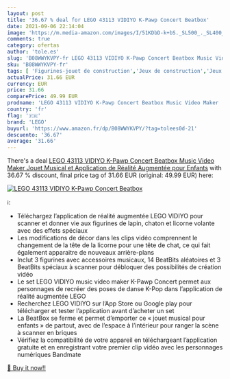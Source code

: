 ```yaml
---
layout: post
title: '36.67 % deal for LEGO 43113 VIDIYO K-Pawp Concert Beatbox'
date: 2021-09-06 22:14:04
image: 'https://m.media-amazon.com/images/I/51KDbD-k+bS._SL500_._SL400_.jpg'
comments: true
category: ofertas
author: 'tole.es'
slug: 'B08WWYKVPY-fr LEGO 43113 VIDIYO K-Pawp Concert Beatbox Music Video Maker...'
sku: 'B08WWYKVPY-fr'
tags: [ 'Figurines-jouet de construction','Jeux de construction','Jeux et Jouets','Jeux et jouets','lego', ]
actualPrice: 31.66 EUR
currency: EUR
price: 31.66
comparePrice: 49.99 EUR
prodname: 'LEGO 43113 VIDIYO K-Pawp Concert Beatbox Music Video Maker  Jouet Musical et Application de Réalité Augmentée pour Enfants'
country: 'fr'
flag: '🇫🇷'
brand: 'LEGO'
buyurl: 'https://www.amazon.fr/dp/B08WWYKVPY/?tag=tolees0d-21'
descuento: '36.67'
average: '31.66'
---
```


There's a deal [LEGO 43113 VIDIYO K-Pawp Concert Beatbox Music Video Maker  Jouet Musical et Application de Réalité Augmentée pour Enfants](https://www.amazon.fr/dp/B08WWYKVPY/?tag=tolees0d-21)  with  36.67 % discount, final price tag of  31.66 EUR (original: 49.99 EUR) here:

[![LEGO 43113 VIDIYO K-Pawp Concert Beatbox](https://m.media-amazon.com/images/I/51KDbD-k+bS._SL500_._SL400_.jpg)](https://www.amazon.fr/dp/B08WWYKVPY/?tag=tolees0d-21)

ℹ️:

- Téléchargez l’application de réalité augmentée LEGO VIDIYO pour scanner et donner vie aux figurines de lapin, chaton et licorne volante avec des effets spéciaux
- Les modifications de décor dans les clips vidéo comprennent le changement de la tête de la licorne pour une tête de chat, ce qui fait également apparaitre de nouveaux arrière-plans
- Inclut 3 figurines avec accessoires musicaux, 14 BeatBits aléatoires et 3 BeatBits spéciaux à scanner pour débloquer des possibilités de création vidéo
- Le set LEGO VIDIYO music video maker K-Pawp Concert permet aux personnages de recréer des poses de danse K-Pop dans l’application de réalité augmentée LEGO
- Recherchez LEGO VIDIYO sur l’App Store ou Google play pour télécharger et tester l’application avant d’acheter un set
- La BeatBox se ferme et permet d’emporter ce « jouet musical pour enfants » de partout, avec de l’espace à l’intérieur pour ranger la scène à scanner en briques
- Vérifiez la compatibilité de votre appareil en téléchargeant l’application gratuite et en enregistrant votre premier clip vidéo avec les personnages numériques Bandmate

[🛒 Buy it now!!](https://www.amazon.fr/dp/B08WWYKVPY/?tag=tolees0d-21)
